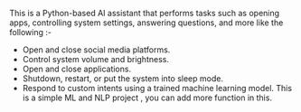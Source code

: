 This is a Python-based AI assistant that performs tasks such as opening apps, controlling system settings, answering questions, and more like the following :-
- Open and close social media platforms.
- Control system volume and brightness.
- Open and close applications.
- Shutdown, restart, or put the system into sleep mode.
- Respond to custom intents using a trained machine learning model.
This is a simple ML and NLP project , you can add more function in this.
